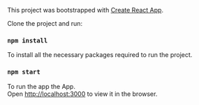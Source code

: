 This project was bootstrapped with [Create React App](https://github.com/facebook/create-react-app).

Clone the project and run:

### `npm install`
To install all the necessary packages required to run the project.<br />

### `npm start`
To run the app the App.<br />
Open [http://localhost:3000](http://localhost:3000) to view it in the browser.
